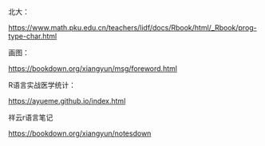 北大：

https://www.math.pku.edu.cn/teachers/lidf/docs/Rbook/html/_Rbook/prog-type-char.html



画图：

https://bookdown.org/xiangyun/msg/foreword.html



R语言实战医学统计：

https://ayueme.github.io/index.html



祥云r语言笔记

https://bookdown.org/xiangyun/notesdown




